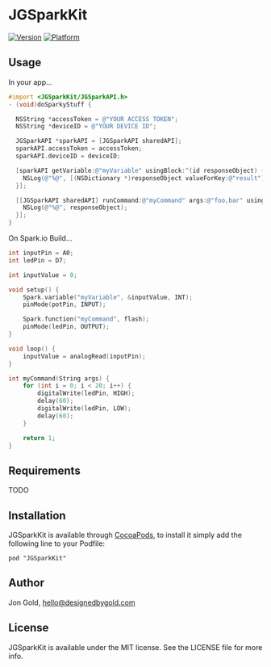 # JGSparkKit

[![Version](http://cocoapod-badges.herokuapp.com/v/JGSparkKit/badge.png)](http://cocoadocs.org/docsets/JGSparkKit)
[![Platform](http://cocoapod-badges.herokuapp.com/p/JGSparkKit/badge.png)](http://cocoadocs.org/docsets/JGSparkKit)

## Usage

In your app…
```objective-c
#import <JGSparkKit/JGSparkAPI.h>
- (void)doSparkyStuff {

  NSString *accessToken = @"YOUR ACCESS TOKEN";
  NSString *deviceID = @"YOUR DEVICE ID";

  JGSparkAPI *sparkAPI = [JGSparkAPI sharedAPI];
  sparkAPI.accessToken = accessToken;
  sparkAPI.deviceID = deviceID;

  [sparkAPI getVariable:@"myVariable" usingBlock:^(id responseObject) {
    NSLog(@"%@", [(NSDictionary *)responseObject valueForKey:@"result"]);
  }];

  [[JGSparkAPI sharedAPI] runCommand:@"myCommand" args:@"foo,bar" usingBlock:^(id responseObject) {
    NSLog(@"%@", responseObject);
  }];
}
```

On Spark.io Build…
```c
int inputPin = A0;
int ledPin = D7;

int inputValue = 0;

void setup() {
    Spark.variable("myVariable", &inputValue, INT);
    pinMode(potPin, INPUT);

    Spark.function("myCommand", flash);
    pinMode(ledPin, OUTPUT);
}

void loop() {
    inputValue = analogRead(inputPin);
}

int myCommand(String args) {
    for (int i = 0; i < 20; i++) {
        digitalWrite(ledPin, HIGH);
        delay(60);
        digitalWrite(ledPin, LOW);
        delay(60);
    }

    return 1;
}
```

## Requirements

TODO

## Installation

JGSparkKit is available through [CocoaPods](http://cocoapods.org), to install
it simply add the following line to your Podfile:

    pod "JGSparkKit"

## Author

Jon Gold, hello@designedbygold.com

## License

JGSparkKit is available under the MIT license. See the LICENSE file for more info.

